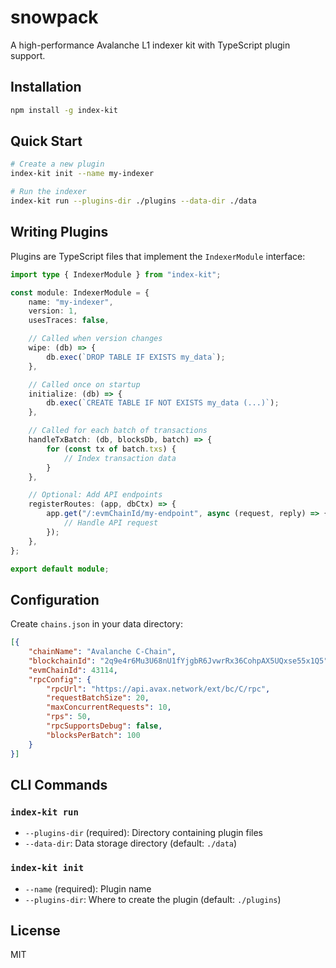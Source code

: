 # snowpack

A high-performance Avalanche L1 indexer kit with TypeScript plugin support.

## Installation

```bash
npm install -g index-kit
```

## Quick Start

```bash
# Create a new plugin
index-kit init --name my-indexer

# Run the indexer
index-kit run --plugins-dir ./plugins --data-dir ./data
```

## Writing Plugins

Plugins are TypeScript files that implement the `IndexerModule` interface:

```typescript
import type { IndexerModule } from "index-kit";

const module: IndexerModule = {
    name: "my-indexer",
    version: 1,
    usesTraces: false,

    // Called when version changes
    wipe: (db) => {
        db.exec(`DROP TABLE IF EXISTS my_data`);
    },

    // Called once on startup
    initialize: (db) => {
        db.exec(`CREATE TABLE IF NOT EXISTS my_data (...)`);
    },

    // Called for each batch of transactions
    handleTxBatch: (db, blocksDb, batch) => {
        for (const tx of batch.txs) {
            // Index transaction data
        }
    },

    // Optional: Add API endpoints
    registerRoutes: (app, dbCtx) => {
        app.get("/:evmChainId/my-endpoint", async (request, reply) => {
            // Handle API request
        });
    },
};

export default module;
```

## Configuration

Create `chains.json` in your data directory:

```json
[{
    "chainName": "Avalanche C-Chain",
    "blockchainId": "2q9e4r6Mu3U68nU1fYjgbR6JvwrRx36CohpAX5UQxse55x1Q5",
    "evmChainId": 43114,
    "rpcConfig": {
        "rpcUrl": "https://api.avax.network/ext/bc/C/rpc",
        "requestBatchSize": 20,
        "maxConcurrentRequests": 10,
        "rps": 50,
        "rpcSupportsDebug": false,
        "blocksPerBatch": 100
    }
}]
```

## CLI Commands

### `index-kit run`

- `--plugins-dir` (required): Directory containing plugin files
- `--data-dir`: Data storage directory (default: `./data`)

### `index-kit init`

- `--name` (required): Plugin name
- `--plugins-dir`: Where to create the plugin (default: `./plugins`)

## License

MIT
